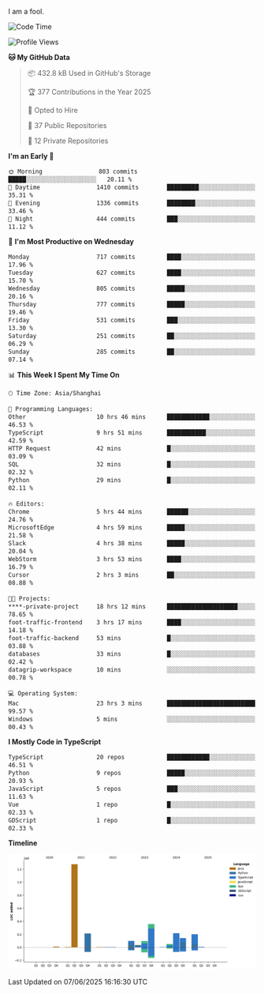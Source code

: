 I am a fool.

<!--START_SECTION:waka-->
![Code Time](http://img.shields.io/badge/Code%20Time-3%2C125%20hrs%2059%20mins-blue)

![Profile Views](http://img.shields.io/badge/Profile%20Views-5-blue)

**🐱 My GitHub Data** 

> 📦 432.8 kB Used in GitHub's Storage 
 > 
> 🏆 377 Contributions in the Year 2025
 > 
> 💼 Opted to Hire
 > 
> 📜 37 Public Repositories 
 > 
> 🔑 12 Private Repositories 
 > 
**I'm an Early 🐤** 

```text
🌞 Morning                803 commits         █████░░░░░░░░░░░░░░░░░░░░   20.11 % 
🌆 Daytime                1410 commits        █████████░░░░░░░░░░░░░░░░   35.31 % 
🌃 Evening                1336 commits        ████████░░░░░░░░░░░░░░░░░   33.46 % 
🌙 Night                  444 commits         ███░░░░░░░░░░░░░░░░░░░░░░   11.12 % 
```
📅 **I'm Most Productive on Wednesday** 

```text
Monday                   717 commits         ████░░░░░░░░░░░░░░░░░░░░░   17.96 % 
Tuesday                  627 commits         ████░░░░░░░░░░░░░░░░░░░░░   15.70 % 
Wednesday                805 commits         █████░░░░░░░░░░░░░░░░░░░░   20.16 % 
Thursday                 777 commits         █████░░░░░░░░░░░░░░░░░░░░   19.46 % 
Friday                   531 commits         ███░░░░░░░░░░░░░░░░░░░░░░   13.30 % 
Saturday                 251 commits         ██░░░░░░░░░░░░░░░░░░░░░░░   06.29 % 
Sunday                   285 commits         ██░░░░░░░░░░░░░░░░░░░░░░░   07.14 % 
```


📊 **This Week I Spent My Time On** 

```text
🕑︎ Time Zone: Asia/Shanghai

💬 Programming Languages: 
Other                    10 hrs 46 mins      ████████████░░░░░░░░░░░░░   46.53 % 
TypeScript               9 hrs 51 mins       ███████████░░░░░░░░░░░░░░   42.59 % 
HTTP Request             42 mins             █░░░░░░░░░░░░░░░░░░░░░░░░   03.09 % 
SQL                      32 mins             █░░░░░░░░░░░░░░░░░░░░░░░░   02.32 % 
Python                   29 mins             █░░░░░░░░░░░░░░░░░░░░░░░░   02.11 % 

🔥 Editors: 
Chrome                   5 hrs 44 mins       ██████░░░░░░░░░░░░░░░░░░░   24.76 % 
MicrosoftEdge            4 hrs 59 mins       █████░░░░░░░░░░░░░░░░░░░░   21.58 % 
Slack                    4 hrs 38 mins       █████░░░░░░░░░░░░░░░░░░░░   20.04 % 
WebStorm                 3 hrs 53 mins       ████░░░░░░░░░░░░░░░░░░░░░   16.79 % 
Cursor                   2 hrs 3 mins        ██░░░░░░░░░░░░░░░░░░░░░░░   08.88 % 

🐱‍💻 Projects: 
****-private-project     18 hrs 12 mins      ████████████████████░░░░░   78.65 % 
foot-traffic-frontend    3 hrs 17 mins       ████░░░░░░░░░░░░░░░░░░░░░   14.18 % 
foot-traffic-backend     53 mins             █░░░░░░░░░░░░░░░░░░░░░░░░   03.88 % 
databases                33 mins             █░░░░░░░░░░░░░░░░░░░░░░░░   02.42 % 
datagrip-workspace       10 mins             ░░░░░░░░░░░░░░░░░░░░░░░░░   00.78 % 

💻 Operating System: 
Mac                      23 hrs 3 mins       █████████████████████████   99.57 % 
Windows                  5 mins              ░░░░░░░░░░░░░░░░░░░░░░░░░   00.43 % 
```

**I Mostly Code in TypeScript** 

```text
TypeScript               20 repos            ████████████░░░░░░░░░░░░░   46.51 % 
Python                   9 repos             █████░░░░░░░░░░░░░░░░░░░░   20.93 % 
JavaScript               5 repos             ███░░░░░░░░░░░░░░░░░░░░░░   11.63 % 
Vue                      1 repo              █░░░░░░░░░░░░░░░░░░░░░░░░   02.33 % 
GDScript                 1 repo              █░░░░░░░░░░░░░░░░░░░░░░░░   02.33 % 
```



**Timeline**

![Lines of Code chart](https://raw.githubusercontent.com/VeejaLiu/VeejaLiu/master/assets/bar_graph.png)


 Last Updated on 07/06/2025 16:16:30 UTC
<!--END_SECTION:waka-->
